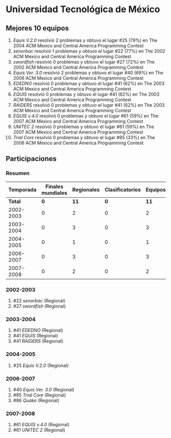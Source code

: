 ---
---

# Universidad Tecnológica de México

## Mejores 10 equipos

1. _Equis V.2.0_ resolvió 2 problemas y obtuvo el lugar #25 (79%) en The 2004 ACM Mexico and Central America Programming Contest
1. _senorbac_ resolvió 1 problemas y obtuvo el lugar #22 (77%) en The 2002 ACM Mexico and Central America Programming Contest
1. _swordfish_ resolvió 0 problemas y obtuvo el lugar #27 (72%) en The 2002 ACM Mexico and Central America Programming Contest
1. _Equis Ver. 3.0_ resolvió 2 problemas y obtuvo el lugar #40 (69%) en The 2006 ACM Mexico and Central America Programming Contest
1. _EDEDNO_ resolvió 0 problemas y obtuvo el lugar #41 (62%) en The 2003 ACM Mexico and Central America Programming Contest
1. _EQUIS_ resolvió 0 problemas y obtuvo el lugar #41 (62%) en The 2003 ACM Mexico and Central America Programming Contest
1. _RAIDERS_ resolvió 0 problemas y obtuvo el lugar #41 (62%) en The 2003 ACM Mexico and Central America Programming Contest
1. _EQUIS v.4.0_ resolvió 0 problemas y obtuvo el lugar #61 (59%) en The 2007 ACM Mexico and Central America Programming Contest
1. _UNITEC 2_ resolvió 0 problemas y obtuvo el lugar #61 (59%) en The 2007 ACM Mexico and Central America Programming Contest
1. _Trial Core_ resolvió 0 problemas y obtuvo el lugar #85 (33%) en The 2006 ACM Mexico and Central America Programming Contest

## Participaciones

### Resumen

| Temporada | Finales mundiales | Regionales | Clasificatorios | Equipos |
| --- | --- | --- | --- | --- |
| **Total** | **0** | **11** | **0** | **11** |
| 2002-2003 | 0 | 2 | 0 | 2 |
| 2003-2004 | 0 | 3 | 0 | 3 |
| 2004-2005 | 0 | 1 | 0 | 1 |
| 2006-2007 | 0 | 3 | 0 | 3 |
| 2007-2008 | 0 | 2 | 0 | 2 |

### 2002-2003

1. #22 _senorbac_ (Regional)
1. #27 _swordfish_ (Regional)

### 2003-2004

1. #41 _EDEDNO_ (Regional)
1. #41 _EQUIS_ (Regional)
1. #41 _RAIDERS_ (Regional)

### 2004-2005

1. #25 _Equis V.2.0_ (Regional)

### 2006-2007

1. #40 _Equis Ver. 3.0_ (Regional)
1. #85 _Trial Core_ (Regional)
1. #86 _Quake_ (Regional)

### 2007-2008

1. #61 _EQUIS v.4.0_ (Regional)
1. #61 _UNITEC 2_ (Regional)



